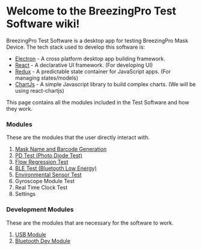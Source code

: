 # Welcome to the BreezingPro Test Software wiki!

BreezingPro Test Software is a desktop app for testing BreezingPro Mask Device. The tech stack used to develop this software is:
* [Electron](https://electronjs.org/) - A cross platform desktop app building framework.
* [React](https://reactjs.org/) - A declarative UI framework. (For developing UI)
* [Redux](https://redux.js.org/) - A predictable state container for JavaScript apps. (For managing states/models)
* [ChartJs](https://www.chartjs.org/) - A simple Javascript library to build complex charts. (We will be using react-chartjs)

This page contains all the modules included in the Test Software and how they work.

### Modules
These are the modules that the user directly interact with.

1. [Mask Name and Barcode Generation](https://github.com/navi25/breezing_rgf/wiki/Mask-Name-and-Barcode-Generation)
2. [PD Test (Photo Diode Test)](https://github.com/navi25/breezing_rgf/wiki/PD-Test-(Photo-Diode-Test))
3. [Flow Regression Test](https://github.com/navi25/breezing_rgf/wiki/Flow-Regression-Test)
4. [BLE Test (Bluetooth Low Energy)](https://github.com/navi25/breezing_rgf/wiki/BLE-Test-(Bluetooth-Low-Energy))
5. [Environmental Sensor Test](https://github.com/navi25/breezing_rgf/wiki/Environmental-Sensor-Test)
6. Gyroscope Module Test
7. Real Time Clock Test
8. Settings

### Development Modules
These are the modules that are necessary for the software to work.

1. [USB Module](https://github.com/navi25/breezing_rgf/wiki/USB-Module-(dev-module))
2. [Bluetooth Dev Module](https://github.com/navi25/breezing_rgf/wiki/Bluetooth-Dev-Module)






